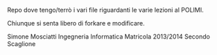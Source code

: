 
Repo dove tengo/terrò i vari file riguardanti le varie lezioni al POLIMI.

Chiunque si senta libero di forkare e modificare.

Simone Mosciatti
Ingegneria Informatica
Matricola 2013/2014
Secondo Scaglione